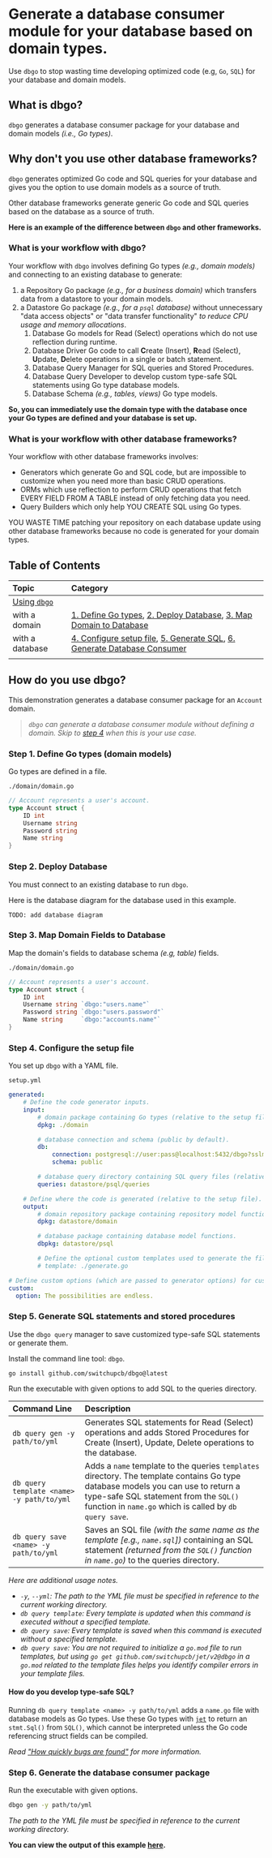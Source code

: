 # Generate a database consumer module for your database based on domain types.

Use `dbgo` to stop wasting time developing optimized code (e.g, `Go`, `SQL`) for your database and domain models.

## What is dbgo?

`dbgo` generates a database consumer package for your database and domain models _(i.e., Go types)_.

## Why don't you use other database frameworks?

`dbgo` generates optimized Go code and SQL queries for your database and gives you the option to use domain models as a source of truth.

Other database frameworks generate generic Go code and SQL queries based on the database as a source of truth.

**Here is an example of the difference between `dbgo` and other frameworks.**

### What is your workflow with dbgo?

Your workflow with `dbgo` involves defining Go types _(e.g., domain models)_ and connecting to an existing database to generate:
1. a Repository Go package _(e.g., for a business domain)_ which transfers data from a datastore to your domain models.
2. a Datastore Go package _(e.g., for a `psql` database)_ without unnecessary "data access objects" or "data transfer functionality" _to reduce CPU usage and memory allocations_.
   1. Database Go models for Read (Select) operations which do not use reflection during runtime.
   2. Database Driver Go code to call **C**reate (Insert), **R**ead (Select), **U**pdate, **D**elete operations in a single or batch statement.
   3. Database Query Manager for SQL queries and Stored Procedures.
   4. Database Query Developer to develop custom type-safe SQL statements using Go type database models.
   5. Database Schema _(e.g., tables, views)_ Go type models.

**So, you can immediately use the domain type with the database once your Go types are defined and your database is set up.**

### What is your workflow with other database frameworks?

Your workflow with other database frameworks involves:
- Generators which generate Go and SQL code, but are impossible to customize when you need more than basic CRUD operations.
- ORMs which use reflection to perform CRUD operations that fetch EVERY FIELD FROM A TABLE instead of only fetching data you need.
- Query Builders which only help YOU CREATE SQL using Go types.

YOU WASTE TIME patching your repository on each database update using other database frameworks because no code is generated for your domain types.

## Table of Contents

| Topic                                | Category                                                                                                                                                                                                                                             |
| :----------------------------------- | :--------------------------------------------------------------------------------------------------------------------------------------------------------------------------------------------------------------------------------------------------- |
| [Using `dbgo`](#how-do-you-use-dbgo) |                                                                                                                                                                                                                                                      |  |
| with a domain                        | [1. Define Go types](#step-1-define-go-types-domain-models), [2. Deploy Database](#step-2-deploy-database), [3. Map Domain to Database](#step-3-map-domain-fields-to-database)                                                                       |
| with a database                      | [4. Configure setup file](#step-4-configure-the-setup-file), [5. Generate SQL](#step-5-generate-sql-statements-and-stored-procedures), [6. Generate Database Consumer](#generate-a-database-consumer-module-for-your-database-based-on-domain-types) |
|                                      |

## How do you use dbgo?

This demonstration generates a database consumer package for an `Account` domain. 

> _`dbgo` can generate a database consumer module without defining a domain. Skip to [step 4](#step-4-configure-the-setup-file) when this is your use case._

### Step 1. Define Go types (domain models)

Go types are defined in a file.

`./domain/domain.go`

```go
// Account represents a user's account.
type Account struct {
    ID int
    Username string
    Password string
    Name string
}
```

### Step 2. Deploy Database

You must connect to an existing database to run `dbgo`.

Here is the database diagram for the database used in this example.

```
TODO: add database diagram
```

### Step 3. Map Domain Fields to Database

Map the domain's fields to database schema _(e.g, table)_ fields.

`./domain/domain.go`

```go
// Account represents a user's account.
type Account struct {
    ID int
    Username string `dbgo:"users.name"`
    Password string `dbgo:"users.password"`
    Name string     `dbgo:"accounts.name"`
}
```

### Step 4. Configure the setup file

You set up `dbgo` with a YAML file.

`setup.yml`

```yml
generated:
    # Define the code generator inputs.
    input:
        # domain package containing Go types (relative to the setup file)
        dpkg: ./domain

        # database connection and schema (public by default).
        db: 
            connection: postgresql://user:pass@localhost:5432/dbgo?sslmode=disable 
            schema: public

        # database query directory containing SQL query files (relative to the setup file).
        queries: datastore/psql/queries

    # Define where the code is generated (relative to the setup file).
    output:
        # domain repository package containing repository model functions.
        dpkg: datastore/domain

        # database package containing database model functions. 
        dbpkg: datastore/psql

        # Define the optional custom templates used to generate the file (.go supported).
        # template: ./generate.go

# Define custom options (which are passed to generator options) for customization.
custom:
  option: The possibilities are endless.
```

### Step 5. Generate SQL statements and stored procedures

Use the `dbgo query` manager to save customized type-safe SQL statements or generate them.

Install the command line tool: `dbgo`.

```
go install github.com/switchupcb/dbgo@latest
```

Run the executable with given options to add SQL to the queries directory.

| Command Line                                | Description                                                                                                                                                                                                                           |
| :------------------------------------------ | :------------------------------------------------------------------------------------------------------------------------------------------------------------------------------------------------------------------------------------ |
| `db query gen -y path/to/yml`             | Generates SQL statements for Read (Select) operations and adds Stored Procedures for Create (Insert), Update, Delete operations to the database.                                                                                      |
| `db query template <name> -y path/to/yml` | Adds a `name` template to the queries `templates` directory. The template contains Go type database models you can use to return a type-safe SQL statement from the `SQL()` function in `name.go` which is  called by `db query save`. |
| `db query save <name> -y path/to/yml`      | Saves an SQL file _(with the same name as the template \[e.g., `name.sql`\])_ containing an SQL statement _(returned from the `SQL()` function in `name.go`)_ to the queries directory.                                                |

_Here are additional usage notes._
- _`-y`, `--yml`: The path to the YML file must be specified in reference to the current working directory._
- _`db query template`: Every template is updated when this command is executed without a specified template._
- _`db query save`: Every template is saved when this command is executed without a specified template._
- _`db query save`: You are not required to initialize a `go.mod` file to run templates, but using `go get github.com/switchupcb/jet/v2@dbgo` in a `go.mod` related to the template files helps you identify compiler errors in your template files._

#### How do you develop type-safe SQL?

Running `db query template <name> -y path/to/yml` adds a `name.go` file with database models as Go types. Use these Go types with [`jet`](https://github.com/go-jet/jet) to return an `stmt.Sql()` from `SQL()`, which cannot be interpreted unless the Go code referencing struct fields can be compiled.

_Read <a href="https://github.com/go-jet/jet#how-quickly-bugs-are-found" target="_blank">"How quickly bugs are found"</a> for more information._

### Step 6. Generate the database consumer package

Run the executable with given options.
    
```bash
dbgo gen -y path/to/yml
```

_The path to the YML file must be specified in reference to the current working directory._

**You can view the output of this example [here](/examples/main/).**
